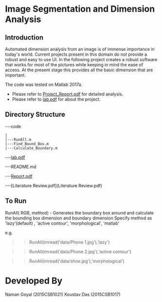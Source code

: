 Image Segmentation and Dimension Analysis
=========================================

Introduction
------------
Automated dimension analysis from an image is of immense importance in today's world. Current projects present in this domain do not provide a robust and easy to use UI. In the following project creates a robust software that works for most of the pictures while keeping in mind the ease of access.
At the present stage this provides all the basic dimension that are important.

The code was tested on Matlab 2017a.

* Please refer to [Project_Report.pdf](Project_Report.pdf) for detailed analysis.
* Please refer to [lab.pdf](lab.pdf) for about the project.


Directory Structure
-------------------
---code

	|
	|---RunAll.m
	|---Find_Bound_Box.m
	|---Calculate_Boundary.m


---[lab.pdf](lab.pdf)

---README.md

---[Report.pdf](Report.pdf)

---[Literature Review.pdf](Literature Review.pdf)


To Run
------
RunAll( RGB, method) - Generates the boundary box around and calculate the
 bounding box dimension and boundary dimension 
  Specify method as 'lazy'(default) , 'active contour', 'morphological', 'matlab'

e.g. 

>> RunAll(imread('data/Phone 1.jpg'),'lazy')

>> RunAll(imread('data/Phone 2.jpg'),'active contour')

>> RunAll(imread('data/shoe.jpg'),'morphological')

Developed By
============
Naman Goyal (2015CSB1021)
Koustav Das (2015CSB1017)
